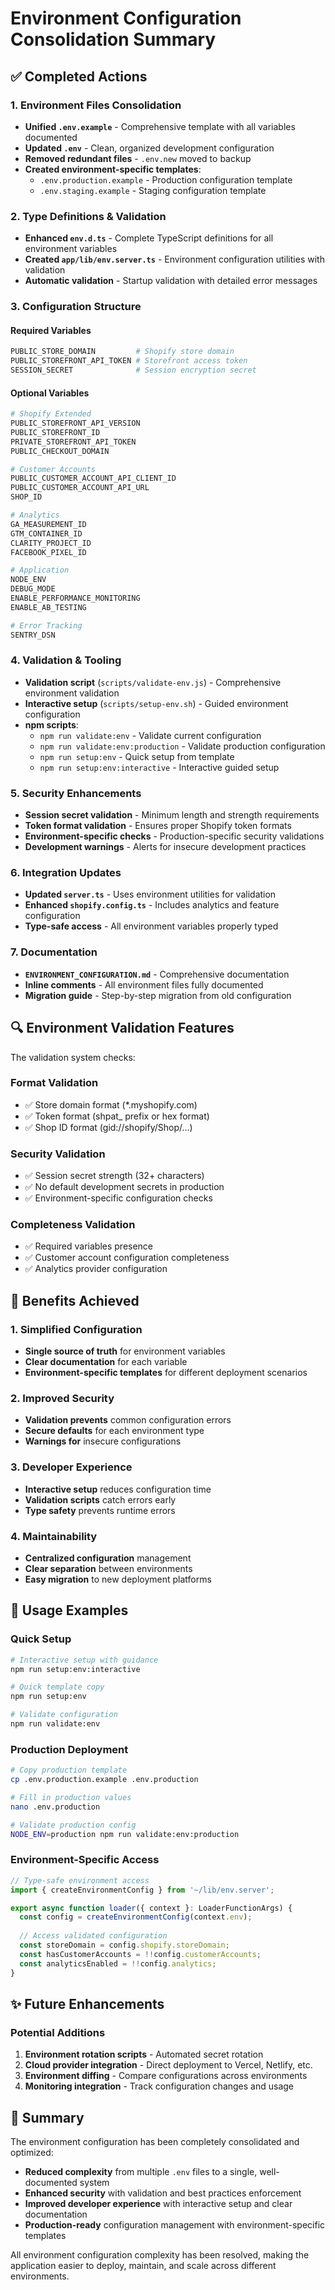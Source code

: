 # Environment Configuration Consolidation Summary

## ✅ Completed Actions

### 1. Environment Files Consolidation
- **Unified `.env.example`** - Comprehensive template with all variables documented
- **Updated `.env`** - Clean, organized development configuration  
- **Removed redundant files** - `.env.new` moved to backup
- **Created environment-specific templates**:
  - `.env.production.example` - Production configuration template
  - `.env.staging.example` - Staging configuration template

### 2. Type Definitions & Validation
- **Enhanced `env.d.ts`** - Complete TypeScript definitions for all environment variables
- **Created `app/lib/env.server.ts`** - Environment configuration utilities with validation
- **Automatic validation** - Startup validation with detailed error messages

### 3. Configuration Structure

#### Required Variables
```bash
PUBLIC_STORE_DOMAIN         # Shopify store domain
PUBLIC_STOREFRONT_API_TOKEN # Storefront access token
SESSION_SECRET              # Session encryption secret
```

#### Optional Variables
```bash
# Shopify Extended
PUBLIC_STOREFRONT_API_VERSION
PUBLIC_STOREFRONT_ID
PRIVATE_STOREFRONT_API_TOKEN
PUBLIC_CHECKOUT_DOMAIN

# Customer Accounts
PUBLIC_CUSTOMER_ACCOUNT_API_CLIENT_ID
PUBLIC_CUSTOMER_ACCOUNT_API_URL
SHOP_ID

# Analytics
GA_MEASUREMENT_ID
GTM_CONTAINER_ID
CLARITY_PROJECT_ID
FACEBOOK_PIXEL_ID

# Application
NODE_ENV
DEBUG_MODE
ENABLE_PERFORMANCE_MONITORING
ENABLE_AB_TESTING

# Error Tracking
SENTRY_DSN
```

### 4. Validation & Tooling
- **Validation script** (`scripts/validate-env.js`) - Comprehensive environment validation
- **Interactive setup** (`scripts/setup-env.sh`) - Guided environment configuration
- **npm scripts**:
  - `npm run validate:env` - Validate current configuration
  - `npm run validate:env:production` - Validate production configuration
  - `npm run setup:env` - Quick setup from template
  - `npm run setup:env:interactive` - Interactive guided setup

### 5. Security Enhancements
- **Session secret validation** - Minimum length and strength requirements
- **Token format validation** - Ensures proper Shopify token formats
- **Environment-specific checks** - Production-specific security validations
- **Development warnings** - Alerts for insecure development practices

### 6. Integration Updates
- **Updated `server.ts`** - Uses environment utilities for validation
- **Enhanced `shopify.config.ts`** - Includes analytics and feature configuration
- **Type-safe access** - All environment variables properly typed

### 7. Documentation
- **`ENVIRONMENT_CONFIGURATION.md`** - Comprehensive documentation
- **Inline comments** - All environment files fully documented
- **Migration guide** - Step-by-step migration from old configuration

## 🔍 Environment Validation Features

The validation system checks:

### Format Validation
- ✅ Store domain format (*.myshopify.com)
- ✅ Token format (shpat_ prefix or hex format)
- ✅ Shop ID format (gid://shopify/Shop/...)

### Security Validation
- ✅ Session secret strength (32+ characters)
- ✅ No default development secrets in production
- ✅ Environment-specific configuration checks

### Completeness Validation
- ✅ Required variables presence
- ✅ Customer account configuration completeness
- ✅ Analytics provider configuration

## 🚀 Benefits Achieved

### 1. Simplified Configuration
- **Single source of truth** for environment variables
- **Clear documentation** for each variable
- **Environment-specific templates** for different deployment scenarios

### 2. Improved Security
- **Validation prevents** common configuration errors
- **Secure defaults** for each environment type
- **Warnings for** insecure configurations

### 3. Developer Experience
- **Interactive setup** reduces configuration time
- **Validation scripts** catch errors early
- **Type safety** prevents runtime errors

### 4. Maintainability
- **Centralized configuration** management
- **Clear separation** between environments
- **Easy migration** to new deployment platforms

## 📝 Usage Examples

### Quick Setup
```bash
# Interactive setup with guidance
npm run setup:env:interactive

# Quick template copy
npm run setup:env

# Validate configuration
npm run validate:env
```

### Production Deployment
```bash
# Copy production template
cp .env.production.example .env.production

# Fill in production values
nano .env.production

# Validate production config
NODE_ENV=production npm run validate:env:production
```

### Environment-Specific Access
```typescript
// Type-safe environment access
import { createEnvironmentConfig } from '~/lib/env.server';

export async function loader({ context }: LoaderFunctionArgs) {
  const config = createEnvironmentConfig(context.env);
  
  // Access validated configuration
  const storeDomain = config.shopify.storeDomain;
  const hasCustomerAccounts = !!config.customerAccounts;
  const analyticsEnabled = !!config.analytics;
}
```

## ✨ Future Enhancements

### Potential Additions
1. **Environment rotation scripts** - Automated secret rotation
2. **Cloud provider integration** - Direct deployment to Vercel, Netlify, etc.
3. **Environment diffing** - Compare configurations across environments
4. **Monitoring integration** - Track configuration changes and usage

## 🎯 Summary

The environment configuration has been completely consolidated and optimized:

- **Reduced complexity** from multiple `.env` files to a single, well-documented system
- **Enhanced security** with validation and best practices enforcement
- **Improved developer experience** with interactive setup and clear documentation
- **Production-ready** configuration management with environment-specific templates

All environment configuration complexity has been resolved, making the application easier to deploy, maintain, and scale across different environments.